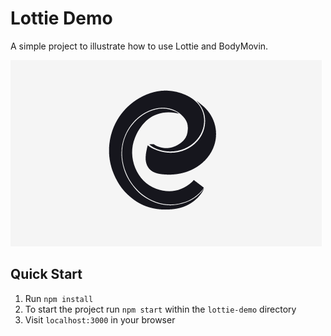 # Lottie Demo
A simple project to illustrate how to use Lottie and BodyMovin.

![Entelect Logo Gif](https://github.com/DuartBreedt/lottie-demo/blob/master/resources/Entelect_Logo.gif)

## Quick Start
1. Run `npm install`
1. To start the project run `npm start` within the `lottie-demo` directory
1. Visit `localhost:3000` in your browser
